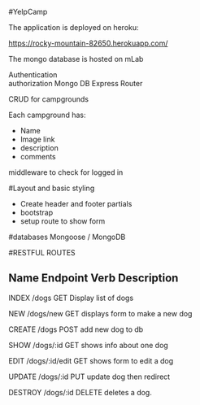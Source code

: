 #YelpCamp

The application is deployed on heroku:

https://rocky-mountain-82650.herokuapp.com/


The mongo database is hosted on mLab



Authentication  
authorization
Mongo DB
Express 
Router

CRUD for campgrounds 

Each campground has:
* Name
* Image link
* description
* comments


middleware to check for logged in

#Layout and basic styling
* Create header and footer partials
* bootstrap
* setup route to show form

#databases
Mongoose / MongoDB


#RESTFUL ROUTES


Name     Endpoint      Verb  Description
---
 INDEX   /dogs          GET   Display list of dogs

 NEW     /dogs/new      GET   displays form to make a new dog

 CREATE  /dogs          POST  add new dog to db

 SHOW    /dogs/:id      GET   shows info about one 
dog

 EDIT   /dogs/:id/edit  GET   shows form to edit a dog

 UPDATE  /dogs/:id      PUT   update dog then redirect   

 DESTROY   /dogs/:id   DELETE  deletes a dog.